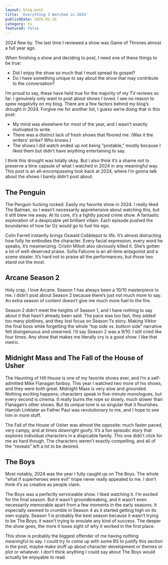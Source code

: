 ```yaml
---
layout: blog-post
title: 'Everything I Watched in 2024'
publishDate: 2025-01-16
category: tv
featured: false
---
```


2024 flew by. The last time I reviewed a show was Game of Thrones almost a full year ago.

When finishing a show and deciding to post, I need one of these things to be true:

- Did I enjoy the show so much that I must spread its gospel?
- Do I have something unique to say about the show that may contribute to the conversation?

I’m proud to say, these have held true for the majority of my TV reviews so far. I genuinely only want to post about shows I loved. I see no reason to spew negativity on my blog.
There are a few factors behind my blog’s drought in 2024. Forgive me for another list, I guess we’re doing that in this post:

- My mind was elsewhere for most of the year, and I wasn’t exactly motivated to write.
- There was a distinct lack of fresh shows that floored me. (Was it the writers’ strike? Who knows.)
- The shows I did watch ended up not being “postable,” mostly because I liked them but didn’t have anything entertaining to say.

I think this drought was totally okay. But I also think it’s a shame not to preserve a time capsule of what I watched in 2024 in any meaningful way. This post is an all-encompassing look back at 2024, where I’m gonna talk about the shows I barely didn’t post about.

## The Penguin

The Penguin fucking rocked. Easily my favorite show in 2024. I really liked The Batman, so I wasn’t necessarily apprehensive about watching this, but it still blew me away. At its core, it’s a tightly paced crime show. A fantastic exploration of a despicable yet brilliant villain. Each episode pushed the boundaries of how far Oz would go to fuel his ego.

Colin Farrell instantly brings Oswald Cobblepot to life. It’s almost distracting how fully he embodies the character. Every facial expression, every word he speaks, it’s mesmerizing. Cristin Milioti also obviously killed it. She’s gotten a lot of well-deserved praise. Sofia Falcone is an all-time antagonist and a scene stealer. It’s hard not to praise all the performances, but those two stand out the most.

## Arcane Season 2

Holy crap, I love Arcane. Season 1 has always been a 10/10 masterpiece to me. I didn’t post about Season 2 because there’s just not much more to say. An extra season of content doesn’t give me much more fuel to the fire.

Season 2 didn’t meet the heights of Season 1, and I have nothing to say about it that hasn’t already been said. The pace was too fast, they added too many plotlines, and they lost focus on Season 1’s story. Making Viktor the final boss while forgetting the whole “top side vs. bottom side” narrative felt disingenuous and unearned.
I’d say Season 2 was a 9/10. I still cried like four times. Any show that makes me literally cry is a good show. I like that metric.

## Midnight Mass and The Fall of the House of Usher

The Haunting of Hill House is one of my favorite shows ever, and I’m a self-admitted Mike Flanagan fanboy. This year I watched two more of his shows, and they were both great.
Midnight Mass is very slow and grounded. Nothing exciting happens; characters speak in five-minute monologues, but every second is cinema. It really burns the rope so slowly, much slower than Flanagan’s other shows. But its unique tone is so singular that it flourishes. Hamish Linklater as Father Paul was revolutionary to me, and I hope to see him in more stuff.

The Fall of the House of Usher was almost the opposite: much faster paced, very campy, and at times downright goofy. It’s a fun episodic story that explores individual characters in a dispicable family. This one didn’t click for me as hard though. The characters weren’t exactly compelling, and all of the “reveals” left a lot to be desired.

## The Boys

Most notably, 2024 was the year I fully caught up on The Boys. The whole “what if superheroes were evil” trope never really appealed to me. I don’t think it’s as creative as people claim.

The Boys was a perfectly serviceable show. I liked watching it. I’m excited for the final season. But it wasn’t groundbreaking, and it wasn’t even necessarily memorable apart from a few moments in the early seasons. It especially seemed to crumble in Season 4 as it started getting high on its own supply. Season 1 is probably the best season because it wasn’t trying to be The Boys; it wasn’t trying to emulate any kind of success. The deeper the show goes, the more it loses sight of why it worked in the first place.

This show is probably the biggest offender of me having nothing meaningful to say. I could try to come up with some BS to justify this section in the post, maybe make stuff up about character development or themes or plot or whatever. I don’t think anything I could say about The Boys would actually be enjoyable to read.
